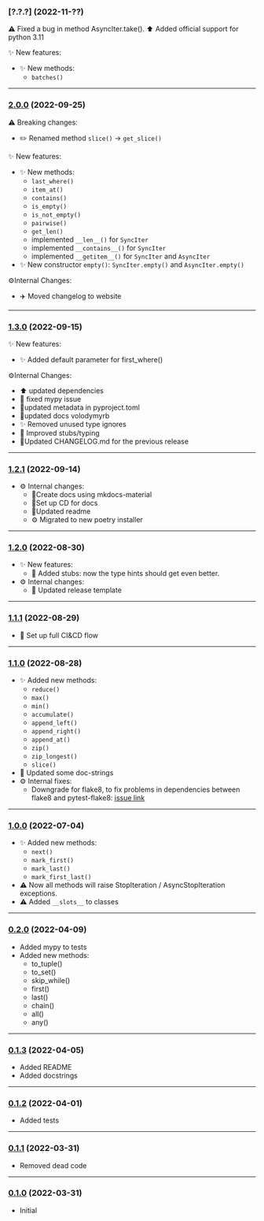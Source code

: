 ### [?.?.?] (2022-11-??)

⚠️ Fixed a bug in method AsyncIter.take(). 
⬆️ Added official support for python 3.11


✨ New features:
* ✨ New methods:
  * `batches()`

---

### [2.0.0] (2022-09-25)

⚠️ Breaking changes:

* ✏️ Renamed method `slice()` -> `get_slice()`

✨ New features:

* ✨ New methods:
  * `last_where()`
  * `item_at()`
  * `contains()`
  * `is_empty()`
  * `is_not_empty()`
  * `pairwise()`
  * `get_len()`
  * implemented `__len__()` for `SyncIter`
  * implemented `__contains__()` for `SyncIter`
  * implemented `__getitem__()` for `SyncIter` and `AsyncIter`
* ✨ New constructor `empty()`: `SyncIter.empty()` and `AsyncIter.empty()`

⚙️Internal Changes:

* ✈️ Moved changelog to website

---

### [1.3.0] (2022-09-15)
✨ New features:

* ✨ Added default parameter for first_where()

⚙️Internal Changes:

* ⬆️ updated dependencies
* 💊 fixed mypy issue
* 📄updated metadata in pyproject.toml
* 📄updated docs volodymyrb
* ✨ Removed unused type ignores
* 💊 Improved stubs/typing
* 📄Updated CHANGELOG.md for the previous release
---

### [1.2.1] (2022-09-14)
  * ⚙️ Internal changes:
    * 📄Create docs using mkdocs-material
    * 💚Set up CD for docs
    * 📄Updated readme
    * ⚙️ Migrated to new poetry installer
---


### [1.2.0] (2022-08-30)
  * ✨ New features:
    * 💊 Added stubs: now the type hints should get even better. 
  * ⚙️ Internal changes:
    * 📄 Updated release template 
---

### [1.1.1] (2022-08-29)

  * 🛫 Set up full CI&CD flow

---

### [1.1.0] (2022-08-28)
 * ✨ Added new methods:
   * `reduce()`
   * `max()`
   * `min()`
   * `accumulate()`
   * `append_left()`
   * `append_right()`
   * `append_at()`
   * `zip()`
   * `zip_longest()`
   * `slice()`
 * 📑 Updated some doc-strings
 * ⚙️ Internal fixes:
   * Downgrade for flake8, to fix problems in dependencies between flake8 and pytest-flake8: [issue link](https://github.com/tholo/pytest-flake8/issues/87)
---

### [1.0.0] (2022-07-04)
 * ✨ Added new methods:
   * `next()`
   * `mark_first()`
   * `mark_last()`
   * `mark_first_last()`
 * ⚠️ Now all methods will raise StopIteration / AsyncStopIteration exceptions.
 * ⚠️ Added `__slots__` to classes

---

### [0.2.0] (2022-04-09)
 * Added mypy to tests
 * Added new methods:
   * to_tuple()
   * to_set()
   * skip_while()
   * first()
   * last()
   * chain()
   * all()
   * any()

---

### [0.1.3] (2022-04-05)
 * Added README
 * Added docstrings

---

### [0.1.2] (2022-04-01)
 * Added tests

---

### [0.1.1] (2022-03-31)
 * Removed dead code

---

### [0.1.0] (2022-03-31)
 * Initial

 
[0.1.0]: https://github.com/VolodymyrBor/iter_model/commit/c0e402688d825a9829ab8dac1f27dbc4711ed19b
[0.1.1]: https://github.com/VolodymyrBor/iter_model/commit/98f2827caf4928d24db1321d85e3ad8c34a0e661
[0.1.2]: https://github.com/VolodymyrBor/iter_model/pull/1
[0.1.3]: https://github.com/VolodymyrBor/iter_model/pull/4
[0.2.0]: https://github.com/VolodymyrBor/iter_model/pull/7
[1.0.0]: https://github.com/VolodymyrBor/iter_model/pull/8
[1.1.0]: https://github.com/VolodymyrBor/iter_model/pull/10
[1.1.1]: https://github.com/VolodymyrBor/iter_model/pull/12
[1.2.0]: https://github.com/VolodymyrBor/iter_model/pull/14
[1.2.1]: https://github.com/VolodymyrBor/iter_model/pull/16
[1.3.0]: https://github.com/VolodymyrBor/iter_model/pull/18
[2.0.0]: https://github.com/VolodymyrBor/iter_model/pull/20
